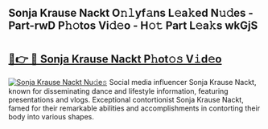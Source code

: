 ## Sonja Krause Nackt O𝚗𝚕yf𝚊ns L𝚎a𝚔ed N𝚞𝚍es - Part-rwD P𝚑𝚘tos Vi𝚍𝚎o - H𝚘𝚝 Part L𝚎a𝚔s wkGjS

# <h2><a href="http://kf6ga9.oniu.top/?m=Sonja+Krause+Nackt">🔗👉 🔴 Sonja Krause Nackt P𝚑ot𝚘𝚜 V𝚒d𝚎o</a></h2>

[![Sonja Krause Nackt Nu𝚍e𝚜](https://i.imgur.com/0qMVB7G.gif)](http://kf6ga9.oniu.top/?m=Sonja+Krause+Nackt)
Social media influencer Sonja Krause Nackt, known for disseminating dance and lifestyle information, featuring presentations and vlogs. Exceptional contortionist Sonja Krause Nackt, famed for their remarkable abilities and accomplishments in contorting their body into various shapes.  
